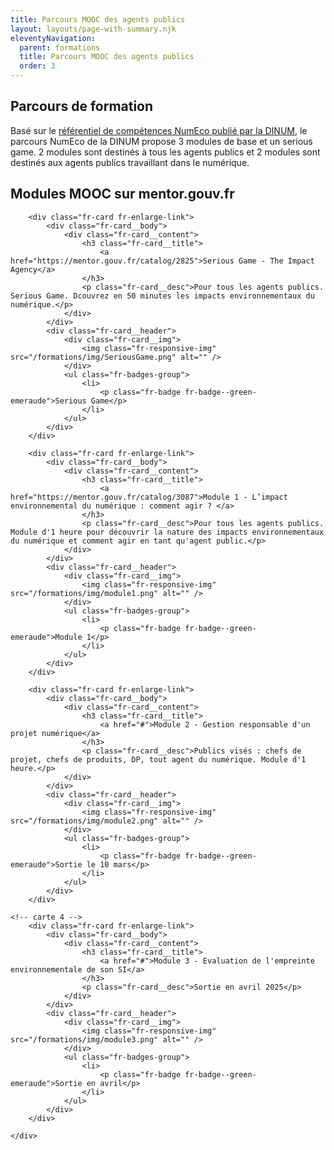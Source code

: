 ```yaml
---
title: Parcours MOOC des agents publics
layout: layouts/page-with-summary.njk
eleventyNavigation:
  parent: formations
  title: Parcours MOOC des agents publics
  order: 3
---
```

## Parcours de formation

Basé sur le [référentiel de compétences NumEco publié par la DINUM](/formations/referentiel-competences/), le parcours NumEco de la DINUM propose 3 modules de base et un serious game.
2 modules sont destinés à tous les agents publics et 2 modules sont destinés aux agents publics travaillant dans le numérique.

## Modules MOOC sur mentor.gouv.fr


<!-- grille avec les cartes présentant les différents modules-->

<div class="fr-grid-row fr-mb-1w">
    <div class="fr-col-md-6 fr-col-md">


<!-- carte 1 -->

        <div class="fr-card fr-enlarge-link">
            <div class="fr-card__body">
                <div class="fr-card__content">
                    <h3 class="fr-card__title">
                        <a href="https://mentor.gouv.fr/catalog/2825">Serious Game - The Impact Agency</a>
                    </h3>
                    <p class="fr-card__desc">Pour tous les agents publics. Serious Game. Dcouvrez en 50 minutes les impacts environnementaux du numérique.</p>
                </div>
            </div>
            <div class="fr-card__header">
                <div class="fr-card__img">
                    <img class="fr-responsive-img" src="/formations/img/SeriousGame.png" alt="" />
                </div>
                <ul class="fr-badges-group">
                    <li>
                        <p class="fr-badge fr-badge--green-emeraude">Serious Game</p>
                    </li>
                </ul>
            </div>
        </div>

<!-- carte 2 -->
        <div class="fr-card fr-enlarge-link">
            <div class="fr-card__body">
                <div class="fr-card__content">
                    <h3 class="fr-card__title">
                        <a href="https://mentor.gouv.fr/catalog/3087">Module 1 - L’impact environnemental du numérique : comment agir ? </a>
                    </h3>
                    <p class="fr-card__desc">Pour tous les agents publics. Module d'1 heure pour découvrir la nature des impacts environnementaux du numérique et comment agir en tant qu'agent public.</p>
                </div>
            </div>
            <div class="fr-card__header">
                <div class="fr-card__img">
                    <img class="fr-responsive-img" src="/formations/img/module1.png" alt="" />
                </div>
                <ul class="fr-badges-group">
                    <li>
                        <p class="fr-badge fr-badge--green-emeraude">Module 1</p>
                    </li>
                </ul>
            </div>
        </div>


<!-- carte 3 -->
        <div class="fr-card fr-enlarge-link">
            <div class="fr-card__body">
                <div class="fr-card__content">
                    <h3 class="fr-card__title">
                        <a href="#">Module 2 - Gestion responsable d'un projet numérique</a>
                    </h3>
                    <p class="fr-card__desc">Publics visés : chefs de projet, chefs de produits, DP, tout agent du numérique. Module d'1 heure.</p>
                </div>
            </div>
            <div class="fr-card__header">
                <div class="fr-card__img">
                    <img class="fr-responsive-img" src="/formations/img/module2.png" alt="" />
                </div>
                <ul class="fr-badges-group">
                    <li>
                        <p class="fr-badge fr-badge--green-emeraude">Sortie le 10 mars</p>
                    </li>
                </ul>
            </div>
        </div>

	<!-- carte 4 -->
        <div class="fr-card fr-enlarge-link">
            <div class="fr-card__body">
                <div class="fr-card__content">
                    <h3 class="fr-card__title">
                        <a href="#">Module 3 - Evaluation de l'empreinte environnementale de son SI</a>
                    </h3>
                    <p class="fr-card__desc">Sortie en avril 2025</p>
                </div>
            </div>
            <div class="fr-card__header">
                <div class="fr-card__img">
                    <img class="fr-responsive-img" src="/formations/img/module3.png" alt="" />
                </div>
                <ul class="fr-badges-group">
                    <li>
                        <p class="fr-badge fr-badge--green-emeraude">Sortie en avril</p>
                    </li>
                </ul>
            </div>
        </div>

    </div>
</div>

